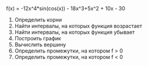 f(x) = -12x^4*sin(cos(x)) - 18x^3+5x^2 + 10x - 30

1) Определить корни
2) Найти интервалы, на которых функция возрастает
3) Найти интервалы, на которых функция убывает
4) Построить график
5) Вычислить вершину
6) Определить промежутки, на котором f > 0
7) Определить промежутки, на котором f < 0
